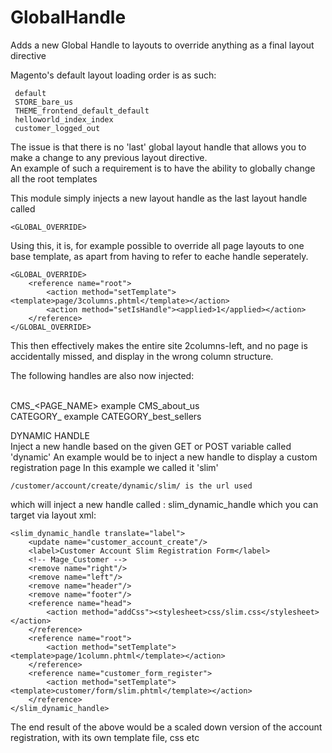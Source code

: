GlobalHandle
============

Adds a new Global Handle to layouts to override anything as a final layout directive

Magento's default layout loading order is as such:

     default
     STORE_bare_us
     THEME_frontend_default_default
     helloworld_index_index
     customer_logged_out

The issue is that there is no 'last' global layout handle that allows you to make a change to any previous layout directive.<br/>
An example of such a requirement is to have the ability to globally change all the root templates<br/>

This module simply injects a new layout handle as the last layout handle called 

    <GLOBAL_OVERRIDE>

Using this, it is, for example possible to override all page layouts to one base template, as apart from having to refer to eache handle seperately.

    <GLOBAL_OVERRIDE>
        <reference name="root">
            <action method="setTemplate"><template>page/3columns.phtml</template></action>
            <action method="setIsHandle"><applied>1</applied></action>
        </reference>
    </GLOBAL_OVERRIDE>


This then effectively makes the entire site 2columns-left, and no page is accidentally missed, and display in the wrong column structure.<br/>

The following handles are also now injected:<br/><br/>

CMS_<PAGE_NAME> example CMS_about_us<br/>
CATEGORY_<name> example CATEGORY_best_sellers<br/>

DYNAMIC HANDLE<br/>
Inject a new handle based on the given GET or POST variable called 'dynamic'
An example would be to inject a new handle to display a custom registration page
In this example we called it 'slim'

    /customer/account/create/dynamic/slim/ is the url used

which will inject a new handle called : slim_dynamic_handle which you can target via layout xml:

    <slim_dynamic_handle translate="label">
        <update name="customer_account_create"/>
        <label>Customer Account Slim Registration Form</label>
        <!-- Mage_Customer -->
        <remove name="right"/>
        <remove name="left"/>
        <remove name="header"/>
        <remove name="footer"/>
        <reference name="head">
            <action method="addCss"><stylesheet>css/slim.css</stylesheet></action>
        </reference>
        <reference name="root">
            <action method="setTemplate"><template>page/1column.phtml</template></action>
        </reference>
        <reference name="customer_form_register">
            <action method="setTemplate"><template>customer/form/slim.phtml</template></action>
        </reference>
    </slim_dynamic_handle>


The end result of the above would be a scaled down version of the account registration,
with its own template file, css etc





